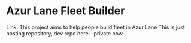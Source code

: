# Azur Lane Fleet Builder
Link: 
This project aims to help people build fleet in Azur Lane
This is just hosting repository, dev repo here: -private now-
